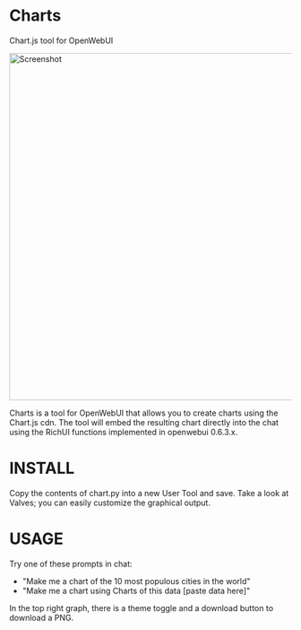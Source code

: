 # Charts
Chart.js tool for OpenWebUI

<img width="1083" height="619" alt="Screenshot" src="https://github.com/user-attachments/assets/f729a60f-8956-4049-b3b5-8f43ecc36c2b" />

Charts is a tool for OpenWebUI that allows you to create charts using the Chart.js cdn. The tool will embed the resulting chart directly into the chat using the RichUI functions implemented in openwebui 0.6.3.x.

# INSTALL
Copy the contents of chart.py into a new User Tool and save. Take a look at Valves; you can easily customize the graphical output.

# USAGE
Try one of these prompts in chat:
- "Make me a chart of the 10 most populous cities in the world"
- "Make me a chart using Charts of this data [paste data here]"

In the top right graph, there is a theme toggle and a download button to download a PNG.

